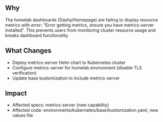 ## Why
The homelab dashboards (Dashy/Homepage) are failing to display resource metrics with error: "Error getting metrics, ensure you have metrics-server installed". This prevents users from monitoring cluster resource usage and breaks dashboard functionality.

## What Changes
- Deploy metrics-server Helm chart to Kubernetes cluster
- Configure metrics-server for homelab environment (disable TLS verification)
- Update base kustomization to include metrics-server

## Impact
- Affected specs: metrics-server (new capability)
- Affected code: environments/kubernetes/base/kustomization.yaml, new values file